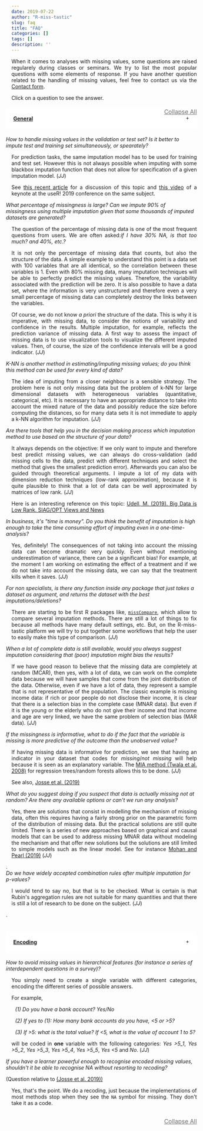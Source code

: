 ```yaml
---
date: 2019-07-22
author: "R-miss-tastic"
slug: faq
title: "FAQ"
categories: []
tags: []
description: ''
---
```



<p align="justify">When it comes to analyses with missing values, some questions are raised regularely during classes or seminars. We try to list the most popular questions with some elements of response. If you have another question related to the handling of missing values, feel free to contact us via the <a href="/contact/">Contact form</a>.</p>


<!--more-->

<p align="justify">Click on a question to see the answer.</p>


<div class="container">
  <div class="accordion-option">
    <a href="javascript:void(0)" class="toggle-accordion active" accordion-id="#accordion"></a>
  </div>
  <div class="clearfix"></div>
  <div id="accordion" class="panel-group" role="tablist" aria-multiselectable="true">
    <div class="panel panel-default">
      <div id="h_general_faq" class="panel-heading" role="tab">
        <h4 class="panel-title">
          <a role="button" data-toggle="collapse" data-parent="#accordion" href="#general_faq" aria-expanded="false" aria-controls="general_faq">General</a>
        </h4>
      </div>
      <div id="general_faq" class="panel-collapse collapse show" role="tabpanel" aria-labelledby="h_general_faq">
        <div class="panel-body">
          <div class="container">
            <div id="accordion_general_faq">
              <div class="card">
                <div class="card-header">
                  <a class="collapsed card-block clearfix" data-toggle="collapse" data-target="#prediction-imputation">
                    <div class="col-12"><i>How to handle missing values in the validation or test set? Is it better to impute test and training set simultaneously, or spearately?</i>
                    </div>
                  </a>
                </div>
                <div id="prediction-imputation" class="collapse" data-parent="#accordion_general_faq">  
                  <div class="card-body">
                    <p align="justify" style="margin-left:15px;">For prediction tasks, the same imputation model has to be used for training and test set. However this is not always possible when imputing with some blackbox imputation function that does not allow for specification of a given imputation model. (<i>JJ</i>)</p>
                    <p align="justify" style="margin-left:15px;">See <a href="https://arxiv.org/abs/1902.06931" target="_blank">this recent article</a> for a discussion of this topic and <a href="https://www.youtube.com/watch?v=z8IuuDe5oXs&t=19s" target="_blank">this video</a> of a keynote at the useR! 2019 conference on the same subject.
                    </p>
                  </div>
                </div>
              </div>
              <div class="card">
                <div class="card-header">
                  <a class="collapsed card-block clearfix" data-toggle="collapse" data-target="#percentage-missing">
                    <div class="col-12"><i>What percentage of missingness is large? Can we impute 90% of missingness using multiple imputation given that some thousands of imputed datasets are generated?</i>
                    </div>
                  </a>
                </div>
                <div id="percentage-missing" class="collapse" data-parent="#accordion_general_faq">  
                  <div class="card-body">
                    <p align="justify" style="margin-left:15px;">The question of the percentage of missing data is one of the most frequent questions from users. We are often asked:<i>if I have 30% NA, is that too much? and 40%, etc.?</i></p>
                    <p align="justify" style="margin-left:15px;">It is not only the percentage of missing data that counts, but also the structure of the data. A simple example to understand this point is a data set with 100 variables that are all identical, so the correlation between these variables is 1. Even with 80% missing data, many imputation techniques will be able to perfectly predict the missing values. Therefore, the variability associated with the prediction will be zero. It is also possible to have a data set, where the information is very unstructured and therefore even a very small percentage of missing data can completely destroy the links between the variables.</p>
                    <p align="justify" style="margin-left:15px;">Of course, we do not know <i>a priori</i> the structure of the data. This is why it is imperative, with missing data, to consider the notions of variability and confidence in the results. Multiple imputation, for example, reflects the prediction variance of missing data. A first way to assess the impact of missing data is to use visualization tools to visualize the different imputed values. Then, of course, the size of the confidence intervals will be a good indicator. (<i>JJ</i>)
                    </p>
                  </div>
                </div>
              </div>
              <div class="card">
                <div class="card-header">
                  <a class="collapsed card-block clearfix" data-toggle="collapse" data-target="#knn">
                    <div class="col-12"><i>K-NN is another method in estimating/imputing missing values; do you think this method can be used for every kind of data?</i>
                    </div>
                  </a>
                </div>
                <div id="knn" class="collapse" data-parent="#accordion_general_faq">  
                  <div class="card-body">
                    <p align="justify" style="margin-left:15px;">The idea of imputing from a closer neighbour is a sensible strategy. The problem here is not only missing data but the problem of k-NN for large dimensional datasets with heterogeneous variables (quantitative, categorical, etc). It is necessary to have an appropriate distance to take into account the mixed nature of the data and possibly reduce the size before computing the distances, so for many data sets it is not immediate to apply a k-NN algorithm for imputation. (<i>JJ</i>)
                    </p>
                  </div>
                </div>
              </div>
              <div class="card">
                <div class="card-header">
                  <a class="collapsed card-block clearfix" data-toggle="collapse" data-target="#method-choice">
                    <div class="col-12"><i>Are there tools that help you in the decision making process which imputation method to use based on the structure of your data?</i>
                    </div>
                  </a>
                </div>
                <div id="method-choice" class="collapse" data-parent="#accordion_general_faq">  
                  <div class="card-body">
                    <p align="justify" style="margin-left:15px;">It always depends on the objective: If we only want to impute and therefore best predict missing values, we can always do cross-validation (add missing cells to the data, predict with different techniques and select the method that gives the smallest prediction error). Afterwards you can also be guided through theoretical arguments. I impute a lot of my data with dimension reduction techniques (low-rank approximation), because it is quite plausible to think that a lot of data can be well approximated by matrices of low rank. (<i>JJ</i>)</p>
                    <p align="justify" style="margin-left:15px;">Here is an interesting reference on this topic: <a href="http://wiki.siam.org/siag-op/images/siag-op/b/bd/ViewsAndNews-27-1.pdf" target="_blank">Udell, M. (2019). Big Data is Low Rank. SIAG/OPT Views and News</a></p>
                  </div>
                </div>
              </div>
              <div class="card">
                <div class="card-header">
                  <a class="collapsed card-block clearfix" data-toggle="collapse" data-target="#imputation-time">
                    <div class="col-12"><i>In business, it's "time is money". Do you think the benefit of imputation is high enough to take the time consuming effort of imputing even in a one-time-analysis?</i>
                    </div>
                  </a>
                </div>
                <div id="imputation-time" class="collapse" data-parent="#accordion_general_faq">  
                  <div class="card-body">
                    <p align="justify" style="margin-left:15px;">Yes, definitely! The consequences of not taking into account the missing data can become dramatic very quickly. Even without mentioning underestimation of variance, there can be a significant bias! For example, at the moment I am working on estimating the effect of a treatment and if we do not take into account the missing data, we can say that the treatment kills when it saves. (<i>JJ</i>)</p>
                  </div>
                </div>
              </div>
              <div class="card">
                <div class="card-header">
                  <a class="collapsed card-block clearfix" data-toggle="collapse" data-target="#automatic">
                    <div class="col-12"><i>For non specialists, is there any function inside any package that just takes a dataset as argument, and returns the dataset with the best imputations/deletions?</i>
                    </div>
                  </a>
                </div>
                <div id="automatic" class="collapse" data-parent="#accordion_general_faq">  
                  <div class="card-body">
                    <p align="justify" style="margin-left:15px;">There are starting to be first R packages like, <a href="https://cran.r-project.org/web/packages/missCompare/vignettes/misscompare.html" target="_blank"><code>missCompare</code></a>, which allow to compare several imputation methods. There are still a lot of things to fix because all methods have many default settings, etc. But, on the R-miss-tastic platform we will try to put together some workflows that help the user to easily make this type of comparison. (<i>JJ</i>)</p>
                  </div>
                </div>
              </div>
              <div class="card">
                <div class="card-header">
                  <a class="collapsed card-block clearfix" data-toggle="collapse" data-target="#imputation-bias">
                    <div class="col-12"><i>When a lot of complete data is still available, would you always suggest imputation considering that (poor) imputation might bias the results?</i>
                    </div>
                  </a>
                </div>
                <div id="imputation-bias" class="collapse" data-parent="#accordion_general_faq">  
                  <div class="card-body">
                    <p align="justify" style="margin-left:15px;">If we have good reason to believe that the missing data are completely at random (MCAR), then yes, with a lot of data, we can work on the complete data because we will have samples that come from the joint distribution of the data. Otherwise, even if we have a lot of data, they represent a sample that is not representative of the population. The classic example is missing income data: if rich or poor people do not disclose their income, it is clear that there is a selection bias in the complete case (MNAR data). But even if it is the young or the elderly who do not give their income and that income and age are very linked, we have the same problem of selection bias (MAR data). (<i>JJ</i>)</p>
                  </div>
                </div>
              </div>
              <div class="card">
                <div class="card-header">
                  <a class="collapsed card-block clearfix" data-toggle="collapse" data-target="#predictive-missing">
                    <div class="col-12"><i>If the missingness is informative, what to do if the fact that the variable is missing is more predictive of the outcome than the unobserved value?</i>
                    </div>
                  </a>
                </div>
                <div id="predictive-missing" class="collapse" data-parent="#accordion_general_faq">  
                  <div class="card-body">
                    <p align="justify" style="margin-left:15px;">If having missing data is informative for prediction, we see that having an indicator in your dataset that codes for <i>missing</i>/<i>not missing</i> will help because it is seen as an explanatory variable. The <a href="https://www.sciencedirect.com/science/article/abs/pii/S0167865508000305" target="_blank">MIA method (Twala et al. 2008)</a> for regression trees/random forests allows this to be done. (<i>JJ</i>)</p>
                    <p align="justify" style="margin-left:15px;">See also, <a href="https://arxiv.org/pdf/1902.06931.pdf" target="_blank">Josse et al. (2019)</a></p>
                  </div>
                </div>
              </div>
              <div class="card">
                <div class="card-header">
                  <a class="collapsed card-block clearfix" data-toggle="collapse" data-target="#mnar-possibilities">
                    <div class="col-12"><i>What do you suggest doing if you suspect that data is actually missing not at random? Are there any available options or can't we run any analysis?</i>
                    </div>
                  </a>
                </div>
                <div id="mnar-possibilities" class="collapse" data-parent="#accordion_general_faq">  
                  <div class="card-body">
                    <p align="justify" style="margin-left:15px;">Yes, there are solutions that consist in modelling the mechanism of missing data, often this requires having a fairly strong prior on the parametric form of the distribution of missing data. But the practical solutions are still quite limited. There is a series of new approaches based on graphical and causal models that can be used to address missing MNAR data without modeling the mechanism and that offer new solutions but the solutions are still limited to simple models such as the linear model. See for instance <a href="https://ftp.cs.ucla.edu/pub/stat_ser/r473-L.pdf" target="_blank">Mohan and Pearl (2019)</a> (<i>JJ</i>)</p>.
                  </div>
                </div>
              </div>
              <div class="card">
                <div class="card-header">
                  <a class="collapsed card-block clearfix" data-toggle="collapse" data-target="#p-values">
                    <div class="col-12"><i>Do we have widely accepted combination rules after multiple imputation for p-values?</i>
                    </div>
                  </a>
                </div>
                <div id="p-values" class="collapse" data-parent="#accordion_general_faq">  
                  <div class="card-body">
                    <p align="justify" style="margin-left:15px;">I would tend to say no, but that is to be checked. What is certain is that Rubin's aggregation rules are not suitable for many quantities and that there is still a lot of research to be done on the subject. (<i>JJ</i>)</p>.
                  </div>
                </div>
              </div>
            </div>
            </br>
          </div>
        </div>
      </div>
    </div>
    <!-- --------------------------------------------------------------------------------------------------------------------------- -->
    <div class="panel panel-default">
      <div id="h_encoding_faq" class="panel-heading" role="tab">
        <h4 class="panel-title">
          <a class="collapsed" role="button" data-toggle="collapse" data-parent="#accordion" href="#encoding_faq" aria-expanded="false" aria-controls="encoding_faq">Encoding</a>
        </h4>
      </div>
      <div id="encoding_faq" class="panel-collapse collapse show" role="tabpanel" aria-labelledby="h_encoding_faq">
        <div class="panel-body">
          <div class="container">
            <div id="accordion_encoding_faq">
              <div class="card">
                <div class="card-header">
                  <a class="collapsed card-block clearfix" data-toggle="collapse" data-target="#not-really-missing">
                    <div class="col-12"><i>How to avoid missing values in hierarchical features (for instance a series of interdependent questions in a survey)?</i></div>
                  </a>
                </div>
                <div id="not-really-missing" class="collapse" data-parent="#accordion_encoding_faq">  
                  <div class="card-body">
                    <p align="justify" style="margin-left:15px;">You simply need to create a single variable with different categories, encoding the different series of possible answers.</p><p style="margin-left:15px;">For example, <br><p style="margin-left:25px;"><i>(1) Do you have a bank account? Yes/No</i></p><p style="margin-left:25px;"><i>(2) If yes to (1): How many bank accounts do you have, <5 or >5?</i></p><p style="margin-left:25px;"><i>(3) If >5: what is the total value? If <5, what is the value of account 1 to 5?</i></p><p align="justify" style="margin-left:15px;">will be coded in <b>one</b> variable with the following categories: <i>Yes >5_1</i>, <i>Yes >5_2</i>, <i>Yes >5_3</i>, <i>Yes >5_4</i>, <i>Yes >5_5</i>, <i>Yes <5</i> and <i>No</i>. (<i>JJ</i>)</p>
                  </div>
                </div>
              </div>
              <div class="card">
                <div class="card-header">
                  <a class="collapsed card-block clearfix" data-toggle="collapse" data-target="#learner-codes">
                    <div class="col-12"><i>If you have a learner powerful enough to recognise encoded missing values, shouldn't it be able to recognise NA without resorting to recoding?</i><p>(Question relative to <a href="https://arxiv.org/pdf/1902.06931.pdf" target="_blank">(Josse et al. 2019))</a></p></div>
                  </a>
                </div>
                <div id="learner-codes" class="collapse" data-parent="#accordion_encoding_faq">  
                  <div class="card-body">
                    <p align="justify" style="margin-left:15px;">Yes, that's the point. We do a recoding, just because the implementations of most methods stop when they see the <code>NA</code> symbol for missing. They don't take it as a code.</p>
                  </div>
                </div>
              </div>
            </div>
            </br>
          </div>
        </div>
      </div>
    </div>
  <div class="accordion-option">
  <a href="javascript:void(0)" class="toggle-accordion active" accordion-id="#accordion"></a>
  </div>
</div>
</div>

<style>
.panel-group {
    padding: 0;
    margin-left: -15px;
}
.panel-default>.panel-heading {
  color: #333;
  background-color: #fff;
  border-color: #e4e5e7;
  padding: 0;
  -webkit-user-select: none;
  -moz-user-select: none;
  -ms-user-select: none;
  user-select: none;
}
.panel-default>.panel-heading a {
  display: block;
  padding: 20px 20px;
}
.panel-collapse>.panel-body {
  padding: 0px 0px;
  margin-left: 0px;
}
.panel-default>.panel-heading a:after {
  content: "";
  position: relative;
  top: 1px;
  display: inline-block;
  font-style: normal;
  font-weight: 400;
  line-height: 1;
  -webkit-font-smoothing: antialiased;
  -moz-osx-font-smoothing: grayscale;
  float: right;
  transition: transform .25s linear;
  -webkit-transition: -webkit-transform .25s linear;
}
.panel-default>.panel-heading a[aria-expanded="true"] {
  background-color: #eee;
}
.panel-default>.panel-heading a[aria-expanded="true"]:after {
  content: "\2212";
  -webkit-transform: rotate(180deg);
  transform: rotate(180deg);
}
.panel-default>.panel-heading a[aria-expanded="false"]:after {
  content: "\002b";
  -webkit-transform: rotate(90deg);
  transform: rotate(90deg);
}
.accordion-option {
  width: 100%;
  float: left;
  clear: both;
  margin: 0px 0;
}
.accordion-option .title {
  font-size: 20px;
  font-weight: bold;
  float: left;
  padding: 0;
  margin: 0;
}
.accordion-option .toggle-accordion {
  float: right;
  font-size: 16px;
  color: #6a6c6f;
}
.accordion-option .toggle-accordion:before {
  content: "Collapse All";
}
.accordion-option .toggle-accordion.active:before {
  content: "Collapse All";
}
</style>
<script>
$(document).ready(function() {
  $(".toggle-accordion").on("click", function() {
    var accordionId = $(this).attr("accordion-id"),
      numPanelOpen = $(accordionId + ' .collapse.in').length;
    $(this).toggleClass("active");
    if (numPanelOpen == 0) {
      openAllPanels(accordionId);
    } else {
      closeAllPanels(accordionId);
    }
  });
  openAllPanels = function(aId) {
    console.log("setAllPanelOpen");
    $(aId + ' .panel-collapse:not(".in")').collapse("show");
  };
  closeAllPanels = function(aId) {
    console.log("setAllPanelclose");
    $(aId + ' .panel-collapse.in').collapse("hide");
  };
});
</script>

